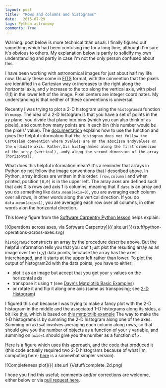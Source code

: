 ```yaml
---
layout: post
title:  "Rows and columns and histograms"
date:   2015-07-29
tags: Python astronomy
comments: True
---
```


Warning: post below is more technical than usual. I finally figured out something
which had been confusing me for a long time, although I'm sure it's obvious to others. 
My explanation below is partly to solidify my own understanding and partly in case
I'm not the only person confused about this.

I have been working with astronomical images for just about half my life now. 
Usually these come in [FITS](http://fits.gsfc.nasa.gov/fits_documentation.html) format, with the convention that the
pixels are identified in a Cartesian way (*x* increases to the right along
the horizontal axis, and *y* increase to the top along the vertical axis, with pixel
(1,1) in the lower left of the image. Pixel centers are integer coordinates.
My understanding is that neither of these conventions is universal.

Recently I was trying to plot a 2-D histogram using the `histogram2d` function in `numpy`. The idea of a
2-D histogram is that you have a set of points in the *xy* plane, you divide that plane
into bins (which you can also think of as pixels), and count how many points are in
each bin (this number would be the pixels' value).  The [documentation](http://docs.scipy.org/doc/numpy/reference/generated/numpy.histogram2d.html) explains how to
use the function and gives the helpful information that
`the histogram does not follow the Cartesian convention where `x` values are on the abscissa and `y` values on the ordinate
axis. Rather, `x` is histogrammed along the first dimension of the array (vertical), and `y` along the second dimension of the array
 (horizontal).`

What does this helpful information mean? It's a reminder that arrays in Python do not follow
the image conventions that I described above. In Python, array indices are written in
this order: `[row,column]` and when printed, position `[0,0]` is in the upper left.
The array axes are defined such that axis 0 is rows and axis 1 is columns,  meaning that if `data`
is an array and you do something like `data.mean(axis=0)`, you are averaging each column over all 
rows, in other words along the vertical direction. If you do `data.mean(axis=1)`, you are averaging 
each row over all columns, in other words alon the horizontal direction.

This lovely figure from the [Software Carpentry Python lesson](http://swcarpentry.github.io/python-novice-inflammation/) helps explain:

![Operations across axes, via Software Carpentry]({{ site.url }}/stuff/python-operations-across-axes.svg)

`histogram2d` constructs an array by the procedure describe above. 
But the helpful information tells you that you can't just plot the resulting array as an image over the (x,y) data points, 
because the array has the axes interchanged, and it starts at the upper left rather than lower.
To plot the output of histogram2d with the data points, you have to either:

* plot it as an image but accept that you get your `y` values on the horizontal axis
* transpose it using `T` (see [Dave's Matplotlib Basic Examples](http://www.physics.ucdavis.edu/~dwittman/Matplotlib-examples/))
* or rotate it and flip it along one axis (same as transposing; see [2-D Histogram](http://oceanpython.org/2013/02/25/2d-histogram/))

I figured this out because I was trying to make a fancy plot with the 2-D histogram in the middle 
and the associated 1-D histograms along its sides, a bit like 
[this](http://www.astrobetter.com/blog/2014/02/10/visualization-fun-with-python-2d-histogram-with-1d-histograms-on-axes/),
which is based on [this matplotlib example](http://matplotlib.org/examples/pylab_examples/scatter_hist.html)
The way to make the 1-D histograms is by summing
the 2-D histogram along one of the axes. Summing on `axis=0` involves averaging each column along rows,
so that should give you the number of objects as a function of your `y` variable, and summing on 
`axis=1` should give you the number as a function of `x`.

Here is a figure which uses this approach, and the [code](https://gist.github.com/PBarmby/5b136d3a30e9b0c2b068) that produced it
(this code actually required two 2-D histograms because of what I'm computing here; [here](https://gist.github.com/PBarmby/c174cae74baafd912a2b)
is a somewhat simpler version).

![Completeness plot]({{ site.url }}/stuff/complete_2d.png)

I hope you find this useful; comments and/or corrections are welcome, either below or via [pull request here](https://github.com/PBarmby/PBarmby.github.io).